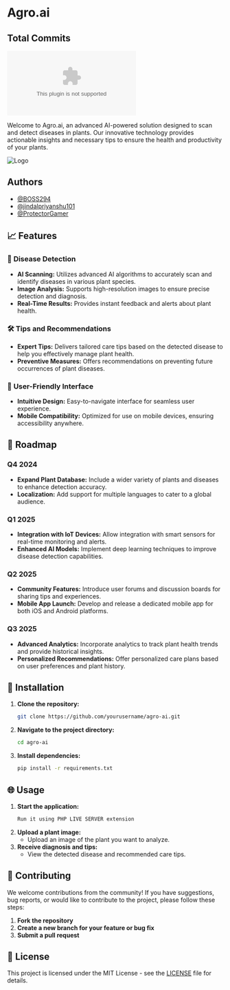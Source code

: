 # Agro.ai

## Total Commits


![GitHub commit activity](https://img.shields.io/github/commit-activity/t/BOSS294/Agro.ai?style=plastic)


Welcome to Agro.ai, an advanced AI-powered solution designed to scan and detect diseases in plants. Our innovative technology provides actionable insights and necessary tips to ensure the health and productivity of your plants.

![Logo](https://res.cloudinary.com/gamerlinecnr/image/upload/v1724356392/86f0c2b8-98dd-46ba-ad78-622afe7fc3a6.png)


## Authors

- [@BOSS294](https://github.com/BOSS294)
- [@jindalpriyanshu101](https://github.com/jindalpriyanshu101)
- [@ProtectorGamer](https://github.com/ProtectorGamer)

## 📈 Features

### 🌱 **Disease Detection**
- **AI Scanning:** Utilizes advanced AI algorithms to accurately scan and identify diseases in various plant species.
- **Image Analysis:** Supports high-resolution images to ensure precise detection and diagnosis.
- **Real-Time Results:** Provides instant feedback and alerts about plant health.

### 🛠️ **Tips and Recommendations**
- **Expert Tips:** Delivers tailored care tips based on the detected disease to help you effectively manage plant health.
- **Preventive Measures:** Offers recommendations on preventing future occurrences of plant diseases.

### 🚀 **User-Friendly Interface**
- **Intuitive Design:** Easy-to-navigate interface for seamless user experience.
- **Mobile Compatibility:** Optimized for use on mobile devices, ensuring accessibility anywhere.

## 🚀 Roadmap

### Q4 2024
- **Expand Plant Database:** Include a wider variety of plants and diseases to enhance detection accuracy.
- **Localization:** Add support for multiple languages to cater to a global audience.

### Q1 2025
- **Integration with IoT Devices:** Allow integration with smart sensors for real-time monitoring and alerts.
- **Enhanced AI Models:** Implement deep learning techniques to improve disease detection capabilities.

### Q2 2025
- **Community Features:** Introduce user forums and discussion boards for sharing tips and experiences.
- **Mobile App Launch:** Develop and release a dedicated mobile app for both iOS and Android platforms.

### Q3 2025
- **Advanced Analytics:** Incorporate analytics to track plant health trends and provide historical insights.
- **Personalized Recommendations:** Offer personalized care plans based on user preferences and plant history.

## 🔧 Installation

1. **Clone the repository:**
    ```bash
    git clone https://github.com/yourusername/agro-ai.git
    ```
2. **Navigate to the project directory:**
    ```bash
    cd agro-ai
    ```
3. **Install dependencies:**
    ```bash
    pip install -r requirements.txt
    ```

## 🌐 Usage

1. **Start the application:**
    ```bash
    Run it using PHP LIVE SERVER extension
    ```
2. **Upload a plant image:**
    - Upload an image of the plant you want to analyze.
3. **Receive diagnosis and tips:**
    - View the detected disease and recommended care tips.



## 🤝 Contributing

We welcome contributions from the community! If you have suggestions, bug reports, or would like to contribute to the project, please follow these steps:

1. **Fork the repository**
2. **Create a new branch for your feature or bug fix**
3. **Submit a pull request**

## 📜 License

This project is licensed under the MIT License - see the [LICENSE](LICENSE) file for details.

